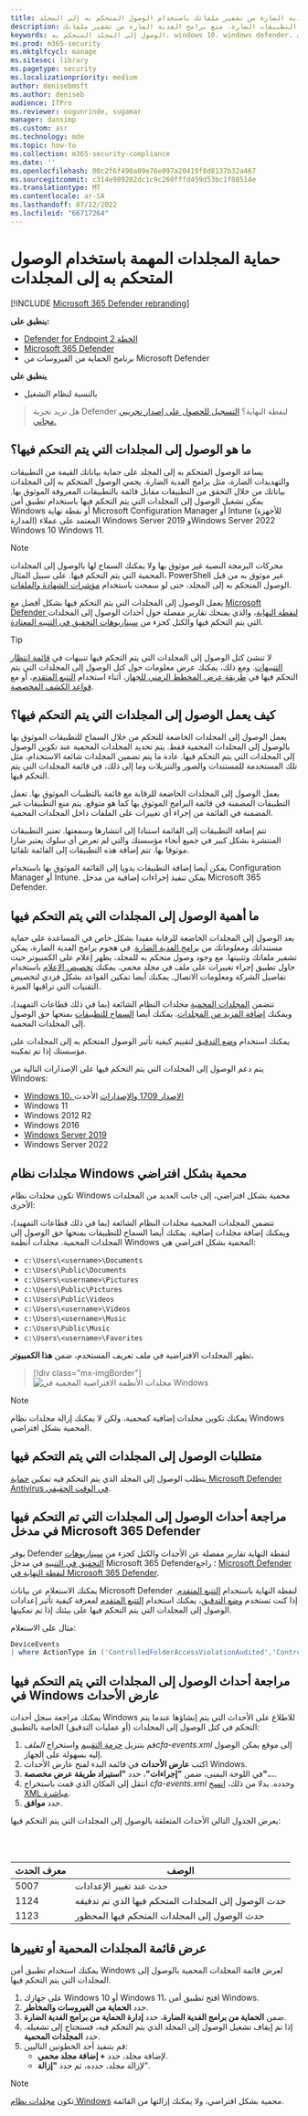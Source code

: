 ```yaml
---
title: حماية المجلدات المهمة من برامج الفدية الضارة من تشفير ملفاتك باستخدام الوصول المتحكم به إلى المجلد
description: يمكن حماية الملفات الموجودة في المجلدات الافتراضية من تغييرها بواسطة التطبيقات الضارة. منع برامج الفدية الضارة من تشفير ملفاتك.
keywords: الوصول إلى المجلد المتحكم به، windows 10، windows defender، برامج الفدية الضارة، الحماية، الملفات، المجلدات
ms.prod: m365-security
ms.mktglfcycl: manage
ms.sitesec: library
ms.pagetype: security
ms.localizationpriority: medium
author: denisebmsft
ms.author: deniseb
audience: ITPro
ms.reviewer: oogunrinde, sugamar
manager: dansimp
ms.custom: asr
ms.technology: mde
ms.topic: how-to
ms.collection: m365-security-compliance
ms.date: ''
ms.openlocfilehash: 00c2f6f490a09e76e097a20419f8d8137b32a467
ms.sourcegitcommit: c314e989202dc1c9c260fffd459d53bc1f08514e
ms.translationtype: MT
ms.contentlocale: ar-SA
ms.lasthandoff: 07/12/2022
ms.locfileid: "66717264"
---
```

# <a name="protect-important-folders-with-controlled-folder-access"></a>حماية المجلدات المهمة باستخدام الوصول المتحكم به إلى المجلدات

[!INCLUDE [Microsoft 365 Defender rebranding](../../includes/microsoft-defender.md)]

**ينطبق على:**

- [Defender for Endpoint الخطة 2](https://go.microsoft.com/fwlink/p/?linkid=2154037)
- [Microsoft 365 Defender](https://go.microsoft.com/fwlink/?linkid=2118804)
- برنامج الحماية من الفيروسات من Microsoft Defender

**ينطبق على**
- بالنسبة لنظام التشغيل


> هل تريد تجربة Defender لنقطة النهاية؟ [التسجيل للحصول على إصدار تجريبي مجاني.](https://signup.microsoft.com/create-account/signup?products=7f379fee-c4f9-4278-b0a1-e4c8c2fcdf7e&ru=https://aka.ms/MDEp2OpenTrial?ocid=docs-wdatp-assignaccess-abovefoldlink)

## <a name="what-is-controlled-folder-access"></a>ما هو الوصول إلى المجلدات التي يتم التحكم فيها؟

يساعد الوصول المتحكم به إلى المجلد على حماية بياناتك القيمة من التطبيقات والتهديدات الضارة، مثل برامج الفدية الضارة. يحمي الوصول المتحكم به إلى المجلدات بياناتك من خلال التحقق من التطبيقات مقابل قائمة بالتطبيقات المعروفة الموثوق بها. يمكن تشغيل الوصول إلى المجلدات التي يتم التحكم فيها باستخدام تطبيق أمن Windows أو نقطة نهاية Microsoft Configuration Manager أو Intune (للأجهزة المدارة) المعتمد على عملاء Windows Server 2019 وWindows Server 2022 Windows 10 Windows 11.

> [!NOTE]
> محركات البرمجة النصية غير موثوق بها ولا يمكنك السماح لها بالوصول إلى المجلدات المحمية التي يتم التحكم فيها. على سبيل المثال، PowerShell غير موثوق به من قبل الوصول المتحكم به إلى المجلد، حتى لو سمحت باستخدام [مؤشرات الشهادة والملفات](/microsoft-365/security/defender-endpoint/indicator-certificates).

يعمل الوصول إلى المجلدات التي يتم التحكم فيها بشكل أفضل مع [Microsoft Defender لنقطة النهاية](microsoft-defender-endpoint.md)، والذي يمنحك تقارير مفصلة حول أحداث الوصول إلى المجلدات التي يتم التحكم فيها والكتل كجزء من [سيناريوهات التحقيق في التنبيه المعتادة](investigate-alerts.md).

> [!TIP]
> لا تنشئ كتل الوصول إلى المجلدات التي يتم التحكم فيها تنبيهات في [قائمة انتظار التنبيهات](alerts-queue.md). ومع ذلك، يمكنك عرض معلومات حول كتل الوصول إلى المجلدات التي يتم التحكم فيها في [طريقة عرض المخطط الزمني للجهاز](investigate-machines.md)، أثناء استخدام [التتبع المتقدم](advanced-hunting-overview.md)، أو مع [قواعد الكشف المخصصة](custom-detection-rules.md).

## <a name="how-does-controlled-folder-access-work"></a>كيف يعمل الوصول إلى المجلدات التي يتم التحكم فيها؟

يعمل الوصول إلى المجلدات الخاضعة للتحكم من خلال السماح للتطبيقات الموثوق بها بالوصول إلى المجلدات المحمية فقط. يتم تحديد المجلدات المحمية عند تكوين الوصول إلى المجلدات التي يتم التحكم فيها. عادة ما يتم تضمين المجلدات شائعة الاستخدام، مثل تلك المستخدمة للمستندات والصور والتنزيلات وما إلى ذلك، في قائمة المجلدات التي يتم التحكم فيها.

يعمل الوصول إلى المجلدات الخاضعة للرقابة مع قائمة بالتطبيات الموثوق بها. تعمل التطبيقات المضمنة في قائمة البرامج الموثوق بها كما هو متوقع. يتم منع التطبيقات غير المضمنة في القائمة من إجراء أي تغييرات على الملفات داخل المجلدات المحمية.

تتم إضافة التطبيقات إلى القائمة استنادا إلى انتشارها وسمعتها. تعتبر التطبيقات المنتشرة بشكل كبير في جميع أنحاء مؤسستك والتي لم تعرض أي سلوك يعتبر ضارا موثوقا بها. تتم إضافة هذه التطبيقات إلى القائمة تلقائيا.

يمكن أيضا إضافة التطبيقات يدويا إلى القائمة الموثوق بها باستخدام Configuration Manager أو Intune. يمكن تنفيذ إجراءات إضافية من مدخل Microsoft 365 Defender.

## <a name="why-controlled-folder-access-is-important"></a>ما أهمية الوصول إلى المجلدات التي يتم التحكم فيها

يعد الوصول إلى المجلدات الخاضعة للرقابة مفيدا بشكل خاص في المساعدة على حماية مستنداتك ومعلوماتك من [برامج الفدية الضارة](https://www.microsoft.com/wdsi/threats/ransomware). في هجوم برامج الفدية الضارة، يمكن تشفير ملفاتك وتثبيتها. مع وجود وصول متحكم به للمجلد، يظهر إعلام على الكمبيوتر حيث حاول تطبيق إجراء تغييرات على ملف في مجلد محمي. يمكنك [تخصيص الإعلام](attack-surface-reduction-rules-deployment-implement.md#customize-attack-surface-reduction-rules) باستخدام تفاصيل الشركة ومعلومات الاتصال. يمكنك أيضا تمكين القواعد بشكل فردي لتخصيص التقنيات التي تراقبها الميزة.

تتضمن [المجلدات المحمية](#review-controlled-folder-access-events-in-windows-event-viewer) مجلدات النظام الشائعة (بما في ذلك قطاعات التمهيد)، ويمكنك [إضافة المزيد من المجلدات](customize-controlled-folders.md#protect-additional-folders). يمكنك أيضا [السماح للتطبيقات](customize-controlled-folders.md#allow-specific-apps-to-make-changes-to-controlled-folders) بمنحها حق الوصول إلى المجلدات المحمية.

يمكنك استخدام [وضع التدقيق](audit-windows-defender.md) لتقييم كيفية تأثير الوصول المتحكم به إلى المجلدات على مؤسستك إذا تم تمكينه.

يتم دعم الوصول إلى المجلدات التي يتم التحكم فيها على الإصدارات التالية من Windows:

- [Windows 10، الإصدار 1709 والإصدارات](/windows/whats-new/whats-new-windows-10-version-1709) الأحدث
- Windows 11
- Windows 2012 R2
- Windows 2016
- [Windows Server 2019](/windows-server/get-started-19/whats-new-19)
- Windows Server 2022

## <a name="windows-system-folders-are-protected-by-default"></a>مجلدات نظام Windows محمية بشكل افتراضي

تكون مجلدات نظام Windows محمية بشكل افتراضي، إلى جانب العديد من المجلدات الأخرى:

تتضمن المجلدات المحمية مجلدات النظام الشائعة (بما في ذلك قطاعات التمهيد)، ويمكنك إضافة مجلدات إضافية. يمكنك أيضا السماح للتطبيقات بمنحها حق الوصول إلى المجلدات المحمية.  مجلدات أنظمة Windows المحمية بشكل افتراضي هي:

- `c:\Users\<username>\Documents`
- `c:\Users\Public\Documents`
- `c:\Users\<username>\Pictures`
- `c:\Users\Public\Pictures`
- `c:\Users\Public\Videos`
- `c:\Users\<username>\Videos`
- `c:\Users\<username>\Music`
- `c:\Users\Public\Music`
- `c:\Users\<username>\Favorites`

تظهر المجلدات الافتراضية في ملف تعريف المستخدم، ضمن **هذا الكمبيوتر.**
   > [!div class="mx-imgBorder"]
   > ![مجلدات الأنظمة الافتراضية المحمية في Windows](images/defaultfolders.png)

> [!NOTE]
> يمكنك تكوين مجلدات إضافية كمحمية، ولكن لا يمكنك إزالة مجلدات نظام Windows المحمية بشكل افتراضي.

## <a name="requirements-for-controlled-folder-access"></a>متطلبات الوصول إلى المجلدات التي يتم التحكم فيها

يتطلب الوصول إلى المجلد الذي يتم التحكم فيه تمكين [حماية Microsoft Defender Antivirus في الوقت الحقيقي](configure-real-time-protection-microsoft-defender-antivirus.md).

## <a name="review-controlled-folder-access-events-in-the-microsoft-365-defender-portal"></a>مراجعة أحداث الوصول إلى المجلدات التي تم التحكم فيها في مدخل Microsoft 365 Defender

يوفر Defender لنقطة النهاية تقارير مفصلة عن الأحداث والكتل كجزء من [سيناريوهات التحقيق في التنبيه](investigate-alerts.md) في مدخل Microsoft 365 Defender؛ راجع [Microsoft Defender لنقطة النهاية في Microsoft 365 Defender](../defender/microsoft-365-security-center-mde.md).

يمكنك الاستعلام عن بيانات Microsoft Defender لنقطة النهاية باستخدام [التتبع المتقدم](advanced-hunting-overview.md). إذا كنت تستخدم [وضع التدقيق](audit-windows-defender.md)، يمكنك استخدام [التتبع المتقدم](advanced-hunting-overview.md) لمعرفة كيفية تأثير إعدادات الوصول إلى المجلدات التي يتم التحكم فيها على بيئتك إذا تم تمكينها.

مثال على الاستعلام:

```PowerShell
DeviceEvents
| where ActionType in ('ControlledFolderAccessViolationAudited','ControlledFolderAccessViolationBlocked')
```

## <a name="review-controlled-folder-access-events-in-windows-event-viewer"></a>مراجعة أحداث الوصول إلى المجلدات التي يتم التحكم فيها في Windows عارض الأحداث

يمكنك مراجعة سجل أحداث Windows للاطلاع على الأحداث التي يتم إنشاؤها عندما يتم التحكم في كتل الوصول إلى المجلدات (أو عمليات التدقيق) الخاصة بالتطبيق:

1. قم بتنزيل [حزمة التقييم](https://aka.ms/mp7z2w) واستخراج *الملفcfa-events.xml* إلى موقع يمكن الوصول إليه بسهولة على الجهاز.
2. اكتب **عارض الأحداث** في قائمة البدء لفتح عارض الأحداث Windows.
3. في اللوحة اليمنى، ضمن **"إجراءات"**، حدد **"استيراد طريقة عرض مخصصة"...**.
4. انتقل إلى المكان الذي قمت باستخراج *cfa-events.xml* وحدده. بدلا من ذلك، [انسخ XML مباشرة](event-views.md).
5. حدد **موافق**.

يعرض الجدول التالي الأحداث المتعلقة بالوصول إلى المجلدات التي يتم التحكم فيها:

<br/><br/>

|معرف الحدث|الوصف|
|---|---|
|5007|حدث عند تغيير الإعدادات|
|1124|حدث الوصول إلى المجلدات المتحكم فيها الذي تم تدقيقه|
|1123|حدث الوصول إلى المجلدات المتحكم فيها المحظور|

## <a name="view-or-change-the-list-of-protected-folders"></a>عرض قائمة المجلدات المحمية أو تغييرها

يمكنك استخدام تطبيق أمن Windows لعرض قائمة المجلدات المحمية بالوصول إلى المجلدات التي يتم التحكم فيها.

1. على جهازك Windows 10 أو Windows 11، افتح تطبيق أمن Windows.
2. حدد **الحماية من الفيروسات والمخاطر**.
3. ضمن **الحماية من برامج الفدية الضارة**، حدد **إدارة الحماية من برامج الفدية الضارة**.
4. إذا تم إيقاف تشغيل الوصول إلى المجلد الذي يتم التحكم فيه، فستحتاج إلى تشغيله. حدد **المجلدات المحمية**.
5. قم بتنفيذ أحد الخطوتين التاليين:
   - لإضافة مجلد، حدد **+ إضافة مجلد محمي**.
   - لإزالة مجلد، حدده، ثم حدد **"إزالة**".

> [!NOTE]
> تكون [مجلدات نظام Windows](#windows-system-folders-are-protected-by-default) محمية بشكل افتراضي، ولا يمكنك إزالتها من القائمة.
